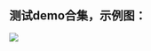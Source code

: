 测试demo合集，示例图：<br>
-------------------------
![](https://github.com/On1key/NSOperaton/raw/master/NSOperaton/NSOperatonDemo.gif)


